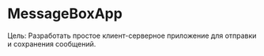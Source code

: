 # MessageBoxApp
Цель: Разработать простое клиент-серверное приложение для отправки и сохранения сообщений.
